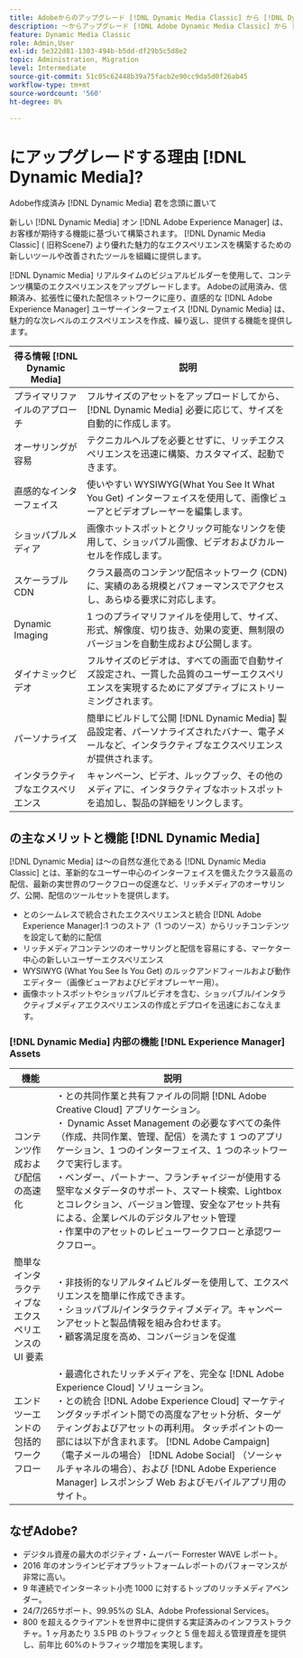 ```yaml
---
title: Adobeからのアップグレード [!DNL Dynamic Media Classic] から [!DNL Dynamic Media] オン [!DNL Experience Manager] Assets
description: ～からアップグレード [!DNL Adobe Dynamic Media Classic] から [!DNL Dynamic Media] オン [!DNL Adobe Experience Manager]. の主なメリットと機能について説明します。 [!DNL Dynamic Media]. 機能リストの比較、アップグレードに関する FAQ、準備チェックリストを確認します。
feature: Dynamic Media Classic
role: Admin,User
exl-id: 5e322d81-1303-494b-b5dd-df29b5c5d8e2
topic: Administration, Migration
level: Intermediate
source-git-commit: 51c05c62448b39a75facb2e90cc9da5d0f26ab45
workflow-type: tm+mt
source-wordcount: '560'
ht-degree: 0%

---
```


# にアップグレードする理由 [!DNL Dynamic Media]?

Adobe作成済み [!DNL Dynamic Media] 君を念頭に置いて

新しい [!DNL Dynamic Media] オン [!DNL Adobe Experience Manager] は、お客様が期待する機能に基づいて構築されます。 [!DNL Dynamic Media Classic] ( 旧称Scene7) より優れた魅力的なエクスペリエンスを構築するための新しいツールや改善されたツールを組織に提供します。

[!DNL Dynamic Media] リアルタイムのビジュアルビルダーを使用して、コンテンツ構築のエクスペリエンスをアップグレードします。 Adobeの試用済み、信頼済み、拡張性に優れた配信ネットワークに座り、直感的な [!DNL Adobe Experience Manager] ユーザーインターフェイス [!DNL Dynamic Media] は、魅力的な次レベルのエクスペリエンスを作成、繰り返し、提供する機能を提供します。

| 得る情報 [!DNL Dynamic Media] | 説明 |
| --- | --- |
| プライマリファイルのアプローチ | フルサイズのアセットをアップロードしてから、 [!DNL Dynamic Media] 必要に応じて、サイズを自動的に作成します。 |
| オーサリングが容易 | テクニカルヘルプを必要とせずに、リッチエクスペリエンスを迅速に構築、カスタマイズ、起動できます。 |
| 直感的なインターフェイス | 使いやすい WYSIWYG(What You See It What You Get) インターフェイスを使用して、画像ビューアとビデオプレーヤーを編集します。 |
| ショッパブルメディア | 画像ホットスポットとクリック可能なリンクを使用して、ショッパブル画像、ビデオおよびカルーセルを作成します。 |
| スケーラブル CDN | クラス最高のコンテンツ配信ネットワーク (CDN) に、実績のある規模とパフォーマンスでアクセスし、あらゆる要求に対応します。 |
| Dynamic Imaging | 1 つのプライマリファイルを使用して、サイズ、形式、解像度、切り抜き、効果の変更、無制限のバージョンを自動生成および公開します。 |
| ダイナミックビデオ | フルサイズのビデオは、すべての画面で自動サイズ設定され、一貫した品質のユーザーエクスペリエンスを実現するためにアダプティブにストリーミングされます。 |
| パーソナライズ | 簡単にビルドして公開 [!DNL Dynamic Media] 製品設定者、パーソナライズされたバナー、電子メールなど、インタラクティブなエクスペリエンスが提供されます。 |
| インタラクティブなエクスペリエンス | キャンペーン、ビデオ、ルックブック、その他のメディアに、インタラクティブなホットスポットを追加し、製品の詳細をリンクします。 |

## の主なメリットと機能 [!DNL Dynamic Media]

[!DNL Dynamic Media] は～の自然な進化である [!DNL Dynamic Media Classic] とは、革新的なユーザー中心のインターフェイスを備えたクラス最高の配信、最新の実世界のワークフローの促進など、リッチメディアのオーサリング、公開、配信のツールセットを提供します。

* とのシームレスで統合されたエクスペリエンスと統合 [!DNL Adobe Experience Manager]:1 つのストア（1 つのソース）からリッチコンテンツを設定して動的に配信
* リッチメディアコンテンツのオーサリングと配信を容易にする、マーケター中心の新しいユーザーエクスペリエンス
* WYSIWYG (What You See Is You Get) のルックアンドフィールおよび動作エディター（画像ビューアおよびビデオプレーヤー用）。
* 画像ホットスポットやショッパブルビデオを含む、ショッパブル/インタラクティブメディアエクスペリエンスの作成とデプロイを迅速におこなえます。

### [!DNL Dynamic Media] 内部の機能 [!DNL Experience Manager] Assets

| 機能 | 説明 |
| --- | --- |
| コンテンツ作成および配信の高速化 | ・との共同作業と共有ファイルの同期 [!DNL Adobe Creative Cloud] アプリケーション。<br>・ Dynamic Asset Management の必要なすべての条件（作成、共同作業、管理、配信）を満たす 1 つのアプリケーション、1 つのインターフェイス、1 つのネットワークで実行します。<br>・ベンダー、パートナー、フランチャイジーが使用する堅牢なメタデータのサポート、スマート検索、Lightbox とコレクション、バージョン管理、安全なアセット共有による、企業レベルのデジタルアセット管理<br>・作業中のアセットのレビューワークフローと承認ワークフロー。 |
| 簡単なインタラクティブなエクスペリエンスの UI 要素 | ・非技術的なリアルタイムビルダーを使用して、エクスペリエンスを簡単に作成できます。<br>・ショッパブル/インタラクティブメディア。キャンペーンアセットと製品情報を組み合わせます。<br>・顧客満足度を高め、コンバージョンを促進 |
| エンドツーエンドの包括的ワークフロー | ・最適化されたリッチメディアを、完全な [!DNL Adobe Experience Cloud] ソリューション。<br>・との統合 [!DNL Adobe Experience Cloud] マーケティングタッチポイント間での高度なアセット分析、ターゲティングおよびアセットの再利用。 タッチポイントの一部には以下が含まれます。 [!DNL Adobe Campaign] （電子メールの場合） [!DNL Adobe Social] （ソーシャルチャネルの場合）、および [!DNL Adobe Experience Manager] レスポンシブ Web およびモバイルアプリ用のサイト。 |

## なぜAdobe?

* デジタル資産の最大のポジティブ・ムーバー Forrester WAVE レポート。
* 2016 年のオンラインビデオプラットフォームレポートのパフォーマンスが非常に高い。
* 9 年連続でインターネット小売 1000 に対するトップのリッチメディアベンダー。
* 24/7/265サポート、99.95%の SLA、Adobe Professional Services。
* 800 を超えるクライアントを世界中に提供する実証済みのインフラストラクチャ。1 ヶ月あたり 3.5 PB のトラフィックと 5 億を超える管理資産を提供し、前年比 60%のトラフィック増加を実現します。
